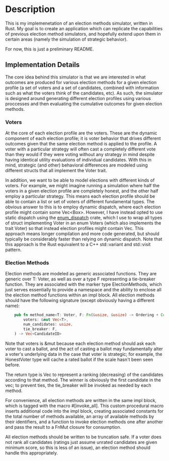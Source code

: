 # Description

This is my implemenetation of an election methods simulator, written in Rust. My goal is to create an application which can replicate the capabilities of previous election method simulators, and hopefully extend upon them in certain areas (namely the simulation of strategic behavior).

For now, this is just a preliminary README.

## Implementation Details

The core idea behind this simulator is that we are interested in what outcomes are produced for various election methods for a given election profile (a set of voters and a set of candidates, combined with information such as what the voters think of the candidates, etc). As such, the simulator is designed around generating different election profiles using various proccesses and then evaluating the cumulative outcomes for given election methods. 

### Voters

At the core of each election profile are the voters. These are the dynamic component of each election profile; it is voter behavior that drives different outcomes given that the same election method is applied to the profile. A voter with a particular strategy will often cast a completely different vote than they would if they were voting without any strategy in mind despite having identical utility evaluations of individual candidates. With this in mind, strategic (and other) behavioral differences are modeled using different structs that all implement the Voter trait.

In addition, we want to be able to model elections with different kinds of voters. For example, we might imagine running a simulation where half the voters in a given election profile are completely honest, and the other half employ a particular strategy. This means each election profile should be able to contain a list or set of voters of different fundamental types. The obvious answer to this is to employ dynamic dispatch, where each election profile might contain some Vec<Box<dyn Voter>>. However, I have instead opted to use static dispatch using the [enum_dispatch](https://crates.io/crates/enum_dispatch/0.3.8) crate, which I use to wrap all types of struct implementing Voter in an enum Voters (which also implements the trait Voter) so that instead election profiles might contain Vec<Voters>. This approach means longer compilation and more code generated, but should typically be considerably faster than relying on dynamic dispatch. Note that this approach is the Rust equivalent to a C++ std::variant and std::visit pattern. 

### Election Methods

Election methods are modeled as generic associated functions. They are generic over T: Voter, as well as over a type F representing a tie-breaker function. They are associated with the marker type ElectionMethods, which just serves essentially to provide a namespace and the ability to enclose all the election method functions within an impl block. All election methods should have the following signature (except obviously having a different name):

```Rust
    pub fn method_name<T: Voter, F: Fn(&usize, &usize) -> Ordering + Copy>(
        voters: &mut Vec<T>,
        num_candidates: usize,
        tie_breaker: F,
    ) -> Vec<CandidateID>
```

Note that voters is &mut because each election method should ask each voter to cast a ballot, and the act of casting a ballot may fundamentally alter a voter's underlying data in the case that voter is strategic; for example, the HonestVoter type will cache a rated ballot if the scale hasn't been seen before. 

The return type is Vec<CandidateID> to represent a ranking (decreasing) of the candidates according to that method. The winner is obviously the first candidate in the vec; to prevent ties, the tie_breaker will be invoked as needed by each method.

For convenience, all election methods are written in the same impl block, which is tagged with the macro #[invoke_all]. This custom procedural macro inserts additional code into the impl block, creating associated constants for the total number of methods available, an array of available methods by their identifiers, and a function to invoke election methods one after another and pass the result to a FnMut closure for consumption. 

All election methods should be written to be truncation safe. If a voter does not rank all candidates (ratings just assume unrated candidates are given minimum score, so this is less of an issue), an election method should handle this appropriately. 
